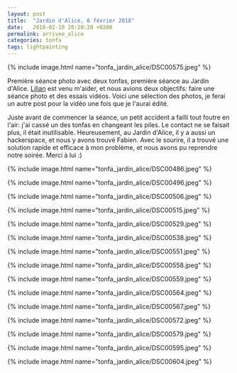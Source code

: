 ```yaml
---
layout: post
title:  "Jardin d'Alice, 6 février 2018"
date:   2018-02-10 20:20:20 +0200
permalink: arrivee_alice
categories: tonfa
tags: lightpainting
---
```


{% include image.html name="tonfa_jardin_alice/DSC00575.jpeg" %}

Première séance photo avec deux tonfas, première séance au Jardin d'Alice. <a href="https://vimeo.com/lilianhardouineau" target="_blank">Lilian</a> est venu m'aider, et nous avions deux objectifs: faire une séance photo et des essais vidéos. Voici une sélection des photos, je ferai un autre post pour la vidéo une fois que je l'aurai édité.

<!--more-->

Juste avant de commencer la séance, un petit accident a failli tout foutre en l'air: j'ai cassé un des tonfas en changeant les piles. Le contact ne se faisait plus, il était inutilisable. Heureusement, au Jardin d'Alice, il y a aussi un hackerspace, et nous y avons trouvé Fabien. Avec le sourire, il a trouvé une solution rapide et efficace à mon problème, et nous avons pu reprendre notre soirée. Merci à lui :)

{% include image.html name="tonfa_jardin_alice/DSC00486.jpeg" %}

{% include image.html name="tonfa_jardin_alice/DSC00496.jpeg" %}

{% include image.html name="tonfa_jardin_alice/DSC00506.jpeg" %}

{% include image.html name="tonfa_jardin_alice/DSC00515.jpeg" %}

{% include image.html name="tonfa_jardin_alice/DSC00529.jpeg" %}

{% include image.html name="tonfa_jardin_alice/DSC00538.jpeg" %}

{% include image.html name="tonfa_jardin_alice/DSC00551.jpeg" %}

{% include image.html name="tonfa_jardin_alice/DSC00558.jpeg" %}

{% include image.html name="tonfa_jardin_alice/DSC00559.jpeg" %}

{% include image.html name="tonfa_jardin_alice/DSC00564.jpeg" %}

{% include image.html name="tonfa_jardin_alice/DSC00567.jpeg" %}

{% include image.html name="tonfa_jardin_alice/DSC00572.jpeg" %}

{% include image.html name="tonfa_jardin_alice/DSC00579.jpeg" %}

{% include image.html name="tonfa_jardin_alice/DSC00595.jpeg" %}

{% include image.html name="tonfa_jardin_alice/DSC00604.jpeg" %}
